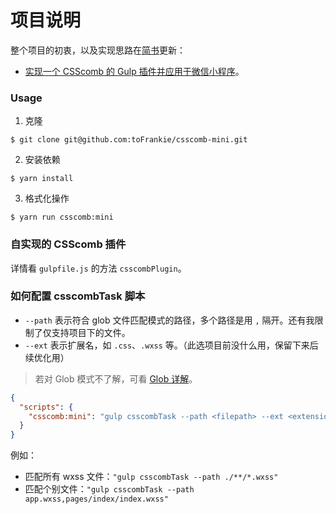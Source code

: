 # 项目说明

整个项目的初衷，以及实现思路在[简书](https://www.jianshu.com/u/f4dac74bd955)更新：

- [实现一个 CSScomb 的 Gulp 插件并应用于微信小程序](https://www.jianshu.com/p/7c3ce9be7341)。

### Usage

1. 克隆

```shell
$ git clone git@github.com:toFrankie/csscomb-mini.git
```

2. 安装依赖

```shell
$ yarn install
```

3. 格式化操作

```shell
$ yarn run csscomb:mini
```

### 自实现的 CSScomb 插件

详情看 `gulpfile.js` 的方法 `csscombPlugin`。

### 如何配置 csscombTask 脚本

- `--path` 表示符合 glob 文件匹配模式的路径，多个路径是用 `,` 隔开。还有我限制了仅支持项目下的文件。
- `--ext` 表示扩展名，如 `.css`、`.wxss` 等。（此选项目前没什么用，保留下来后续优化用）

> 若对 Glob 模式不了解，可看 [Glob 详解](https://www.gulpjs.com.cn/docs/getting-started/explaining-globs/#glob-详解)。

```json
{
  "scripts": {
    "csscomb:mini": "gulp csscombTask --path <filepath> --ext <extension>"
  }
}
```

例如：

- 匹配所有 wxss 文件：`"gulp csscombTask --path ./**/*.wxss"`
- 匹配个别文件：`"gulp csscombTask --path app.wxss,pages/index/index.wxss"`
